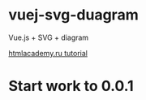 # vuej-svg-duagram
Vue.js + SVG + diagram

<a href="https://htmlacademy.ru/blog/boost/frontend/svg-chart?utm_source=vk&utm_social&utm_campaign=vk_blog911_31032020">htmlacademy.ru tutorial</a>

# Start work to 0.0.1 

